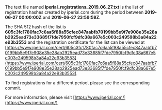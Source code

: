 The text file named **iperial_registrations_2019_06_27.txt** is the list of registration hashes created by iperial.com during the period between **2019-06-27 00:00:00Z** and **2019-06-27 23:59:59Z**.

The SHA 512 hash of the list is **605c3fc1780fac7c6aa5f88a55cfec847aabfb70199bb5e9f7e908e35e28ab2925ead73e33685f7fde7950fcf9dfc38a667e5c003c249598b3a84a22e93b3553** and the registration certificate for the list can be viewed at [https://www.iperial.com/cert/605c3fc1780fac7c6aa5f88a55cfec847aabfb70199bb5e9f7e908e35e28ab2925ead73e33685f7fde7950fcf9dfc38a667e5c003c249598b3a84a22e93b3553](https://www.iperial.com/cert/605c3fc1780fac7c6aa5f88a55cfec847aabfb70199bb5e9f7e908e35e28ab2925ead73e33685f7fde7950fcf9dfc38a667e5c003c249598b3a84a22e93b3553).

To find registrations for a different period, please see the corresponding commit.

For more information, please visit [https://www.iperial.com/](https://www.iperial.com/)
